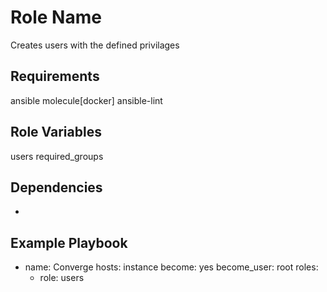 Role Name
=========

Creates users with the defined privilages

Requirements
------------

ansible
molecule[docker]
ansible-lint

Role Variables
--------------

users
required_groups

Dependencies
------------

-

Example Playbook
----------------

- name: Converge
  hosts: instance
  become: yes
  become_user: root
  roles:
    - role: users